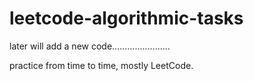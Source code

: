 # leetcode-algorithmic-tasks

later will add a new code.......................

practice from time to time,
mostly LeetCode.



